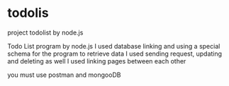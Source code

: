 # todolis
project todolist by node.js

Todo List program by node.js
I used database linking and using a special schema for the program to retrieve data
I used sending request, updating and deleting as well
I used linking pages between each other

you must use postman and mongooDB
